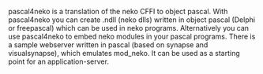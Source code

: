 pascal4neko is a translation of the neko CFFI to object pascal.
With pascal4neko you can create .ndll (neko dlls) written in object pascal (Delphi or freepascal) which can be used in neko programs.
Alternatively you can use pascal4neko to embed neko modules in your pascal programs.
There is a sample webserver written in pascal (based on synapse and visualsynapse), which emulates mod\_neko. It can be used as a starting point for an application-server.
